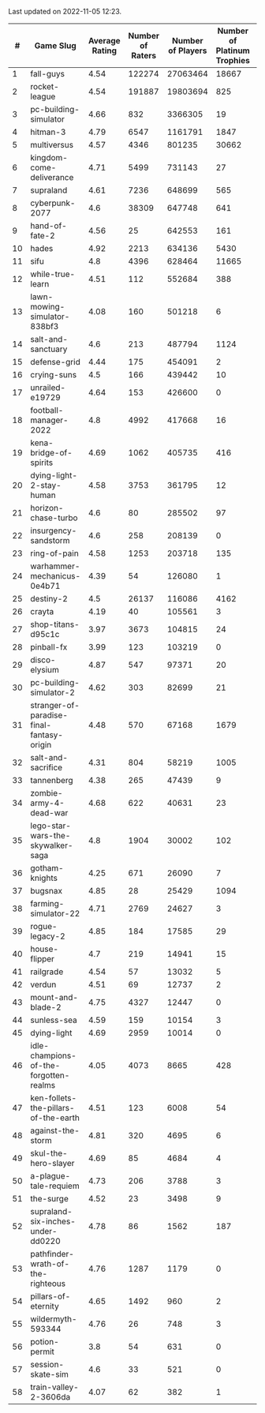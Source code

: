 Last updated on 2022-11-05 12:23.


|#|Game Slug|Average Rating|Number of Raters|Number of Players|Number of Platinum Trophies|Max Rarity (%)|
|---|---|---|---|---|---|---|
|1|fall-guys|4.54|122274|27063464|18667|3|
|2|rocket-league|4.54|191887|19803694|825|75|
|3|pc-building-simulator|4.66|832|3366305|19|48|
|4|hitman-3|4.79|6547|1161791|1847|48|
|5|multiversus|4.57|4346|801235|30662|79|
|6|kingdom-come-deliverance|4.71|5499|731143|27|30|
|7|supraland|4.61|7236|648699|565|99|
|8|cyberpunk-2077|4.6|38309|647748|641|61|
|9|hand-of-fate-2|4.56|25|642553|161|72|
|10|hades|4.92|2213|634136|5430|89|
|11|sifu|4.8|4396|628464|11665|96|
|12|while-true-learn|4.51|112|552684|388|93|
|13|lawn-mowing-simulator-838bf3|4.08|160|501218|6|89|
|14|salt-and-sanctuary|4.6|213|487794|1124|83|
|15|defense-grid|4.44|175|454091|2|80|
|16|crying-suns|4.5|166|439442|10|65|
|17|unrailed-e19729|4.64|153|426600|0|1|
|18|football-manager-2022|4.8|4992|417668|16|49|
|19|kena-bridge-of-spirits|4.69|1062|405735|416|94|
|20|dying-light-2-stay-human|4.58|3753|361795|12|0.7|
|21|horizon-chase-turbo|4.6|80|285502|97|83|
|22|insurgency-sandstorm|4.6|258|208139|0|7|
|23|ring-of-pain|4.58|1253|203718|135|97|
|24|warhammer-mechanicus-0e4b71|4.39|54|126080|1|22|
|25|destiny-2|4.5|26137|116086|4162|96|
|26|crayta|4.19|40|105561|3|23|
|27|shop-titans-d95c1c|3.97|3673|104815|24|98|
|28|pinball-fx|3.99|123|103219|0|86|
|29|disco-elysium|4.87|547|97371|20|28|
|30|pc-building-simulator-2|4.62|303|82699|21|75|
|31|stranger-of-paradise-final-fantasy-origin|4.48|570|67168|1679|98|
|32|salt-and-sacrifice|4.31|804|58219|1005|91|
|33|tannenberg|4.38|265|47439|9|84|
|34|zombie-army-4-dead-war|4.68|622|40631|23|66|
|35|lego-star-wars-the-skywalker-saga|4.8|1904|30002|102|98|
|36|gotham-knights|4.25|671|26090|7|34|
|37|bugsnax|4.85|28|25429|1094|97|
|38|farming-simulator-22|4.71|2769|24627|3|81|
|39|rogue-legacy-2|4.85|184|17585|29|0.2|
|40|house-flipper|4.7|219|14941|15|93|
|41|railgrade|4.54|57|13032|5|98|
|42|verdun|4.51|69|12737|2|71|
|43|mount-and-blade-2|4.75|4327|12447|0|25|
|44|sunless-sea|4.59|159|10154|3|37|
|45|dying-light|4.69|2959|10014|0|96|
|46|idle-champions-of-the-forgotten-realms|4.05|4073|8665|428|2|
|47|ken-follets-the-pillars-of-the-earth|4.51|123|6008|54|52|
|48|against-the-storm|4.81|320|4695|6|10|
|49|skul-the-hero-slayer|4.69|85|4684|4|96|
|50|a-plague-tale-requiem|4.73|206|3788|3|92|
|51|the-surge|4.52|23|3498|9|94|
|52|supraland-six-inches-under-dd0220|4.78|86|1562|187|99|
|53|pathfinder-wrath-of-the-righteous|4.76|1287|1179|0|0.2|
|54|pillars-of-eternity|4.65|1492|960|2|79|
|55|wildermyth-593344|4.76|26|748|3|90|
|56|potion-permit|3.8|54|631|0|98|
|57|session-skate-sim|4.6|33|521|0|22|
|58|train-valley-2-3606da|4.07|62|382|1|88|
